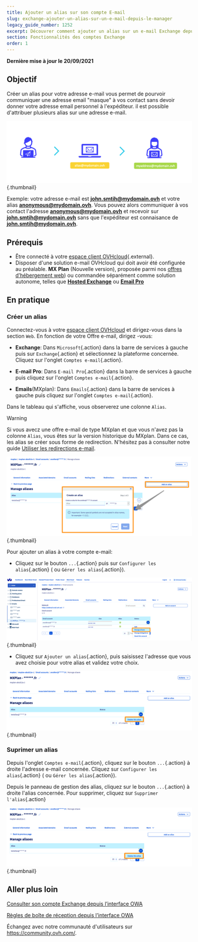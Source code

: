 ```yaml
---
title: Ajouter un alias sur son compte E-mail
slug: exchange-ajouter-un-alias-sur-un-e-mail-depuis-le-manager
legacy_guide_number: 1252
excerpt: Découvrer comment ajouter un alias sur un e-mail Exchange depuis le manager
section: Fonctionnalités des comptes Exchange
order: 1
---
```


**Dernière mise à jour le 20/09/2021**

## Objectif

Créer un alias pour votre adresse e-mail vous permet de pourvoir communiquer une adresse email "masque" à vos contact sans devoir donner votre adresse email personnel à l'expéditeur. il est possible d'attribuer plusieurs alias sur une adresse e-mail.

![emails](images/email-alias01.png){.thumbnail}

Exemple: votre adresse e-mail est **john.smtih@mydomain.ovh** et votre alias **anonymous@mydomain.ovh**. Vous pouvez alors communiquer à vos contact l'adresse **anonymous@mydomain.ovh** et recevoir sur **john.smtih@mydomain.ovh** sans que l'expéditeur est connaisance de **john.smtih@mydomain.ovh**. 
 
## Prérequis

- Être connecté à votre [espace client OVHcloud](https://www.ovh.com/auth/?action=gotomanager&from=https://www.ovh.com/fr/&ovhSubsidiary=fr){.external}.
- Disposer d'une solution e-mail OVHcloud qui doit avoir été configurée au préalable. **MX Plan** (Nouvelle version), proposée parmi nos [offres d’hébergement web](https://www.ovh.com/fr/hebergement-web/)) ou commandée séparément comme solution autonome, telles que [**Hosted Exchange**](https://www.ovh.com/fr/emails/hosted-exchange/) ou [**Email Pro**](https://www.ovh.com/fr/emails/email-pro/)
 

## En pratique

### Créer un alias

Connectez-vous à votre [espace client OVHcloud](https://www.ovh.com/auth/?action=gotomanager&from=https://www.ovh.com/fr/&ovhSubsidiary=fr) et dirigez-vous dans la section `Web`. En fonction de votre Offre e-mail, dirigez -vous:

- **Exchange**: Dans `Microsoft`{.action} dans la barre de services à gauche puis sur `Exchange`{.action} et sélectionnez la plateforme concernée. Cliquez sur l'onglet `Comptes e-mail`{.action}.

- **E-mail Pro**: Dans `E-mail Pro`{.action} dans la barre de services à gauche puis cliquez sur l'onglet `Comptes e-mail`{.action}.

- **Emails**(MXplan): Dans `Emails`{.action} dans la barre de services à gauche puis cliquez sur l'onglet `Comptes e-mail`{.action}.

Dans le tableau qui s'affiche, vous observerez une colonne `Alias`.

> [!warning]
>
> Si vous avecz une offre e-mail de type MXplan et que vous n'avez pas la colonne `Alias`, vous êtes sur la version historique du MXplan. Dans ce cas, les alias se créer sous forme de redirection. N'hésitez pas à consulter notre guide [Utiliser les redirections e-mail](https://docs.ovh.com/fr/emails/guide-des-redirections-emails/#version-historique-de-loffre-mx-plan).

![emails](images/email-alias02.png){.thumbnail}

Pour ajouter un alias à votre compte e-mail: 

- Cliquez sur le bouton `...`{.action} puis sur `Configurer les alias`{.action} ( ou `Gérer les alias`{.action}).

![emails](images/email-alias03.png){.thumbnail}

- Cliquez sur `Ajouter un alias`{.action}, puis saisissez l'adresse que vous avez choisie pour votre alias et validez votre choix.

![emails](images/email-alias04.png){.thumbnail}

### Suprimer un alias

Depuis l'onglet `Comptes e-mail`{.action}, cliquez sur le bouton `...`{.action} à droite l'adresse e-mail concernée. Cliquez sur `Configurer les alias`{.action} ( ou `Gérer les alias`{.action}).

Depuis le panneau de gestion des alias, cliquez sur le bouton `...`{.action} à droite l'alias concernée. Pour supprimer, cliquez sur `Supprimer l'alias`{.action}

![emails](images/email-alias05.png){.thumbnail}


## Aller plus loin

[Consulter son compte Exchange depuis l’interface OWA](https://docs.ovh.com/fr/microsoft-collaborative-solutions/exchange-2016-guide-utilisation-outlook-web-app/)

[Règles de boîte de réception depuis l’interface OWA](https://docs.ovh.com/fr/microsoft-collaborative-solutions/regles-boite-de-reception-owa/)
 
Échangez avec notre communauté d'utilisateurs sur <https://community.ovh.com/>.